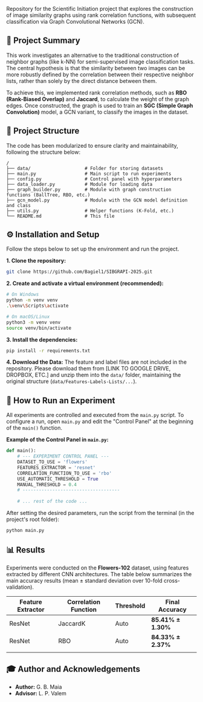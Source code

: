 Repository for the Scientific Initiation project that explores the construction of image similarity graphs using rank correlation functions, with subsequent classification via Graph Convolutional Networks (GCN).

## 📝 Project Summary

This work investigates an alternative to the traditional construction of neighbor graphs (like k-NN) for semi-supervised image classification tasks. The central hypothesis is that the similarity between two images can be more robustly defined by the correlation between their respective neighbor lists, rather than solely by the direct distance between them.

To achieve this, we implemented rank correlation methods, such as **RBO (Rank-Biased Overlap)** and **Jaccard**, to calculate the weight of the graph edges. Once constructed, the graph is used to train an **SGC (Simple Graph Convolution)** model, a GCN variant, to classify the images in the dataset.

## 📂 Project Structure

The code has been modularized to ensure clarity and maintainability, following the structure below:

```
/
├── data/                    # Folder for storing datasets 
├── main.py                  # Main script to run experiments
├── config.py                # Control panel with hyperparameters
├── data_loader.py           # Module for loading data
├── graph_builder.py         # Module with graph construction functions (BallTree, RBO, etc.)
├── gcn_model.py             # Module with the GCN model definition and class
├── utils.py                 # Helper functions (K-Fold, etc.)
└── README.md                # This file
```

## ⚙️ Installation and Setup

Follow the steps below to set up the environment and run the project.

**1. Clone the repository:**
```bash
git clone https://github.com/Bagiel1/SIBGRAPI-2025.git
```

**2. Create and activate a virtual environment (recommended):**
```bash
# On Windows
python -m venv venv
.\venv\Scripts\activate

# On macOS/Linux
python3 -m venv venv
source venv/bin/activate
```

**3. Install the dependencies:**
```bash
pip install -r requirements.txt
```

**4. Download the Data:**
The feature and label files are not included in the repository. Please download them from [LINK TO GOOGLE DRIVE, DROPBOX, ETC.] and unzip them into the `data/` folder, maintaining the original structure (`data/Features-Labels-Lists/...`).

## 🚀 How to Run an Experiment

All experiments are controlled and executed from the `main.py` script. To configure a run, open `main.py` and edit the "Control Panel" at the beginning of the `main()` function.

**Example of the Control Panel in `main.py`:**
```python
def main():
    # --- EXPERIMENT CONTROL PANEL ---
    DATASET_TO_USE = 'flowers'
    FEATURES_EXTRACTOR = 'resnet'
    CORRELATION_FUNCTION_TO_USE = 'rbo'
    USE_AUTOMATIC_THRESHOLD = True
    MANUAL_THRESHOLD = 0.4
    # ------------------------------------
    
    # ... rest of the code ...
```

After setting the desired parameters, run the script from the terminal (in the project's root folder):
```bash
python main.py
```

## 📊 Results

Experiments were conducted on the **Flowers-102** dataset, using features extracted by different CNN architectures. The table below summarizes the main accuracy results (mean ± standard deviation over 10-fold cross-validation).

| Feature Extractor | Correlation Function | Threshold | Final Accuracy          |
|-------------------|----------------------|-----------|-------------------------|
| ResNet            | JaccardK             | Auto      | **85.41% ± 1.30%** |
| ResNet            | RBO                  | Auto      | **84.33% ± 2.37%** |
|                   |                      |           |                    |

## 🎓 Author and Acknowledgements

* **Author:** G. B. Maia
* **Advisor:** L. P. Valem

